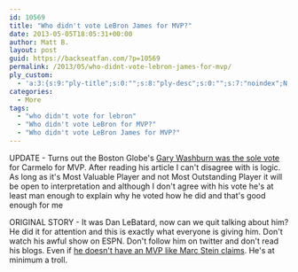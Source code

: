 ```yaml
---
id: 10569
title: "Who didn't vote LeBron James for MVP?"
date: 2013-05-05T18:05:31+00:00
author: Matt B.
layout: post
guid: https://backseatfan.com/?p=10569
permalink: /2013/05/who-didnt-vote-lebron-james-for-mvp/
ply_custom:
  - 'a:3:{s:9:"ply-title";s:0:"";s:8:"ply-desc";s:0:"";s:7:"noindex";N;}'
categories:
  - More
tags:
  - "who didn't vote for lebron"
  - "Who didn't vote LeBron for MVP?"
  - "Who didn't vote LeBron James for MVP?"
---
```


<div class="entry">
  <p>
    UPDATE - Turns out the Boston Globe's <a href="http://www.bostonglobe.com/sports/2013/05/05/yes-voted-carmelo-anthony-for-mvp-and-for-good-reason/Yo08ZgzGaxzlt9KF0JDfqM/story.html">Gary Washburn was the sole vote</a> for Carmelo for MVP. After reading his article I can't disagree with is logic. As long as it's Most Valuable Player and not Most Outstanding Player it will be open to interpretation and although I don't agree with his vote he's at least man enough to explain why he voted how he did and that's good enough for me
  </p>

  <p>
    ORIGINAL STORY - It was Dan LeBatard, now can we quit talking about him? He did it for attention and this is exactly what everyone is giving him. Don't watch his awful show on ESPN. Don't follow him on twitter and don't read his blogs. Even if <a href="https://twitter.com/ESPNSteinLine/status/331215439889833985">he doesn't have an MVP like Marc Stein claims</a>. He's at minimum a troll.
  </p>

  <p>
    &nbsp;
  </p>
</div>
